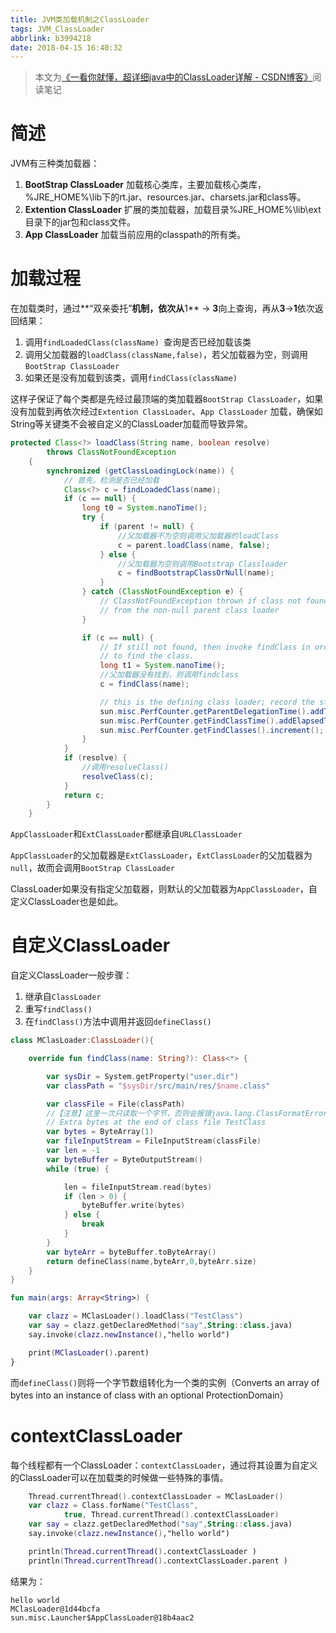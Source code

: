 ```yaml
---
title: JVM类加载机制之ClassLoader
tags: JVM_ClassLoader
abbrlink: b3994218
date: 2018-04-15 16:40:32
---
```


> 本文为[《一看你就懂，超详细java中的ClassLoader详解 - CSDN博客》]( https://blog.csdn.net/briblue/article/details/54973413)阅读笔记



# 简述

JVM有三种类加载器：

1. **BootStrap ClassLoader** 加载核心类库，主要加载核心类库，%JRE_HOME%\lib下的rt.jar、resources.jar、charsets.jar和class等。
2. **Extention ClassLoader** 扩展的类加载器，加载目录%JRE_HOME%\lib\ext目录下的jar包和class文件。
3. **App ClassLoader** 加载当前应用的classpath的所有类。

# 加载过程

在加载类时，通过**“双亲委托”**机制，依次从**1** -> **3**向上查询，再从**3**->**1**依次返回结果：

1. 调用`findLoadedClass(className) `查询是否已经加载该类
2. 调用父加载器的`loadClass(className,false)`，若父加载器为空，则调用`BootStrap ClassLoader`
3. 如果还是没有加载到该类，调用`findClass(className)`

这样子保证了每个类都是先经过最顶端的类加载器`BootStrap ClassLoader`，如果没有加载到再依次经过`Extention ClassLoader`、`App ClassLoader` 加载，确保如String等关键类不会被自定义的ClassLoader加载而导致异常。

```java
protected Class<?> loadClass(String name, boolean resolve)
        throws ClassNotFoundException
    {
        synchronized (getClassLoadingLock(name)) {
            // 首先，检测是否已经加载
            Class<?> c = findLoadedClass(name);
            if (c == null) {
                long t0 = System.nanoTime();
                try {
                    if (parent != null) {
                        //父加载器不为空则调用父加载器的loadClass
                        c = parent.loadClass(name, false);
                    } else {
                        //父加载器为空则调用Bootstrap Classloader
                        c = findBootstrapClassOrNull(name);
                    }
                } catch (ClassNotFoundException e) {
                    // ClassNotFoundException thrown if class not found
                    // from the non-null parent class loader
                }

                if (c == null) {
                    // If still not found, then invoke findClass in order
                    // to find the class.
                    long t1 = System.nanoTime();
                    //父加载器没有找到，则调用findclass
                    c = findClass(name);

                    // this is the defining class loader; record the stats
                    sun.misc.PerfCounter.getParentDelegationTime().addTime(t1 - t0);
                    sun.misc.PerfCounter.getFindClassTime().addElapsedTimeFrom(t1);
                    sun.misc.PerfCounter.getFindClasses().increment();
                }
            }
            if (resolve) {
                //调用resolveClass()
                resolveClass(c);
            }
            return c;
        }
    }
```

`AppClassLoader`和`ExtClassLoader`都继承自`URLClassLoader`

`AppClassLoader`的父加载器是`ExtClassLoader`，`ExtClassLoader`的父加载器为`null`，故而会调用`BootStrap ClassLoader`

ClassLoader如果没有指定父加载器，则默认的父加载器为`AppClassLoader`，自定义ClassLoader也是如此。



# 自定义ClassLoader

自定义ClassLoader一般步骤：

1. 继承自`ClassLoader`
2. 重写`findClass()`
3. 在`findClass()`方法中调用并返回`defineClass()`

```kotlin
class MClasLoader:ClassLoader(){

    override fun findClass(name: String?): Class<*> {

        var sysDir = System.getProperty("user.dir")
        var classPath = "$sysDir/src/main/res/$name.class"

        var classFile = File(classPath)
        //【注意】这里一次只读取一个字节，否则会报错java.lang.ClassFormatError:
        // Extra bytes at the end of class file TestClass
        var bytes = ByteArray(1)
        var fileInputStream = FileInputStream(classFile)
        var len = -1
        var byteBuffer = ByteOutputStream()
        while (true) {

            len = fileInputStream.read(bytes)
            if (len > 0) {
                byteBuffer.write(bytes)
            } else {
                break
            }
        }
        var byteArr = byteBuffer.toByteArray()
        return defineClass(name,byteArr,0,byteArr.size)
    }
}

fun main(args: Array<String>) {

    var clazz = MClasLoader().loadClass("TestClass")
    var say = clazz.getDeclaredMethod("say",String::class.java)
    say.invoke(clazz.newInstance(),"hello world")

    print(MClasLoader().parent)
}
```

而`defineClass()`则将一个字节数组转化为一个类的实例（Converts an array of bytes into an instance of class with an optional ProtectionDomain）

# contextClassLoader

每个线程都有一个ClassLoader：`contextClassLoader`，通过将其设置为自定义的ClassLoader可以在加载类的时候做一些特殊的事情。

```kotlin
    Thread.currentThread().contextClassLoader = MClasLoader()
    var clazz = Class.forName("TestClass",
            true, Thread.currentThread().contextClassLoader)
    var say = clazz.getDeclaredMethod("say",String::class.java)
    say.invoke(clazz.newInstance(),"hello world")

    println(Thread.currentThread().contextClassLoader )
    println(Thread.currentThread().contextClassLoader.parent )
```

结果为：

```
hello world
MClasLoader@1d44bcfa
sun.misc.Launcher$AppClassLoader@18b4aac2
```